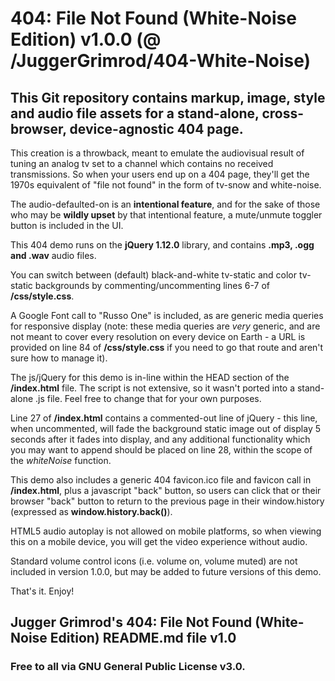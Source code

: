 # 404: File Not Found (White-Noise Edition) v1.0.0 (@ /JuggerGrimrod/404-White-Noise)

## This Git repository contains markup, image, style and audio file assets for a stand-alone, cross-browser, device-agnostic 404 page.

This creation is a throwback, meant to emulate the audiovisual result of tuning an analog tv set to a channel which contains no received transmissions.  So when your users end up on a 404 page, they'll get the 1970s equivalent of "file not found" in the form of tv-snow and white-noise.

The audio-defaulted-on is an **intentional feature**, and for the sake of those who may be **wildly upset** by that intentional feature, a mute/unmute toggler button is included in the UI.

This 404 demo runs on the **jQuery 1.12.0** library, and contains **.mp3, .ogg and .wav** audio files.  

You can switch between (default) black-and-white tv-static and color tv-static backgrounds by commenting/uncommenting lines 6-7 of **/css/style.css**. 

A Google Font call to "Russo One" is included, as are generic media queries for responsive display (note: these media queries are *very* generic, and are not meant to cover every resolution on every device on Earth - a URL is provided on line 84 of **/css/style.css** if you need to go that route and aren't sure how to manage it).

The js/jQuery for this demo is in-line within the HEAD section of the **/index.html** file.  The script is not extensive, so it wasn't ported into a stand-alone .js file.  Feel free to change that for your own purposes.

Line 27 of **/index.html** contains a commented-out line of jQuery - this line, when uncommented, will fade the background static image out of display 5 seconds after it fades into display, and any additional functionality which you may want to append should be placed on line 28, within the scope of the *whiteNoise* function.

This demo also includes a generic 404 favicon.ico file and favicon call in **/index.html**, plus a javascript "back" button, so users can click that or their browser "back" button to return to the previous page in their window.history (expressed as **window.history.back()**).

HTML5 audio autoplay is not allowed on mobile platforms, so when viewing this on a mobile device, you will get the video experience without audio.

Standard volume control icons (i.e. volume on, volume muted) are not included in version 1.0.0, but may be added to future versions of this demo.

That's it.  Enjoy!

## Jugger Grimrod's 404: File Not Found (White-Noise Edition) README.md file v1.0 

### Free to all via GNU General Public License v3.0.
